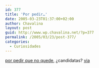 ```yaml
---
id: 377
title: 'Por pedir…'
date: 2005-03-23T01:37:00+02:00
author: Chavalina
layout: post
guid: http://www.wp.chavalina.net/?p=377
permalink: /2005/03/23/post-377/
categories:
  - Curiosidades
---
```

<a href="http://www.mercadelia.com/es-es/directorio/ofertas_de_empleo/informaticos_y_disenadores/1048/soltera_con_buen_nivel_de_php" target="_blank">por pedir que no quede</a>, ¿candidatas? <a href="http://www.minid.net/archivos/categorias/curiosidades/que_morro.php" target="_blank">via</a>